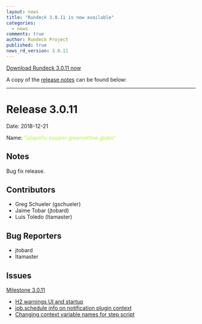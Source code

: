```yaml
---
layout: news
title: "Rundeck 3.0.11 is now available"
categories:
  - news
comments: true
author: Rundeck Project
published: true
news_rd_version: 3.0.11
---
```



[Download Rundeck 3.0.11 now](https://www.rundeck.com/download-page)


A copy of the [release notes](https://github.com/rundeck/rundeck/blob/v3.0.11/RELEASE.md) can be found below:

--------------------

Release 3.0.11
===========

Date: 2018-12-21

Name: <span style="color: greenyellow"><span class="glyphicon glyphicon-globe"></span> "jalapeño popper greenyellow globe"</span>

## Notes

Bug fix release.

## Contributors

* Greg Schueler (gschueler)
* Jaime Tobar (jtobard)
* Luis Toledo (ltamaster)

## Bug Reporters

* jtobard
* ltamaster

## Issues

[Milestone 3.0.11](https://github.com/rundeck/rundeck/milestone/94)

* [H2 warnings UI and startup](https://github.com/rundeck/rundeck/pull/4333)
* [job.schedule info on notification plugin context](https://github.com/rundeck/rundeck/pull/4311)
* [Changing context variable names for step script ](https://github.com/rundeck/rundeck/pull/4303)
